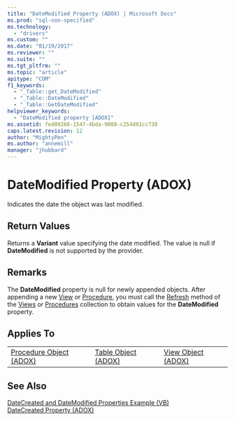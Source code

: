```yaml
---
title: "DateModified Property (ADOX) | Microsoft Docs"
ms.prod: "sql-non-specified"
ms.technology:
  - "drivers"
ms.custom: ""
ms.date: "01/19/2017"
ms.reviewer: ""
ms.suite: ""
ms.tgt_pltfrm: ""
ms.topic: "article"
apitype: "COM"
f1_keywords: 
  - "_Table::get_DateModified"
  - "_Table::DateModified"
  - "_Table::GetDateModified"
helpviewer_keywords: 
  - "DateModified property [ADOX]"
ms.assetid: fed09266-1547-4bda-9088-c254d81cc738
caps.latest.revision: 12
author: "MightyPen"
ms.author: "annemill"
manager: "jhubbard"
---
```

# DateModified Property (ADOX)
Indicates the date the object was last modified.  
  
## Return Values  
 Returns a **Variant** value specifying the date modified. The value is null if **DateModified** is not supported by the provider.  
  
## Remarks  
 The **DateModified** property is null for newly appended objects. After appending a new [View](../../../ado/reference/adox-api/view-object-adox.md) or [Procedure](../../../ado/reference/adox-api/procedure-object-adox.md), you must call the [Refresh](../../../ado/reference/ado-api/refresh-method-ado.md) method of the [Views](../../../ado/reference/adox-api/views-collection-adox.md) or [Procedures](../../../ado/reference/adox-api/procedures-collection-adox.md) collection to obtain values for the **DateModified** property.  
  
## Applies To  
  
||||  
|-|-|-|  
|[Procedure Object (ADOX)](../../../ado/reference/adox-api/procedure-object-adox.md)|[Table Object (ADOX)](../../../ado/reference/adox-api/table-object-adox.md)|[View Object (ADOX)](../../../ado/reference/adox-api/view-object-adox.md)|  
  
## See Also  
 [DateCreated and DateModified Properties Example (VB)](../../../ado/reference/adox-api/datecreated-and-datemodified-properties-example-vb.md)   
 [DateCreated Property (ADOX)](../../../ado/reference/adox-api/datecreated-property-adox.md)